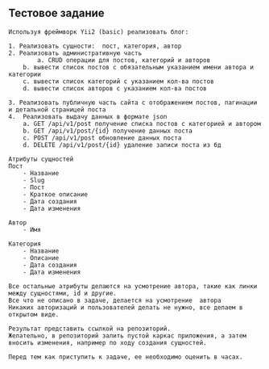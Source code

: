 Тестовое задание
----------------
    
    Используя фреймворк Yii2 (basic) реализовать блог:
    
    1. Реализовать сущности:  пост, категория, автор
    2. Реализовать административную часть
            a. CRUD операции для постов, категорий и авторов
        b. вывести список постов с обязательным указанием имени автора и категории
        c. вывести список категорий с указанием кол-ва постов 
        d. вывести список авторов с указанием кол-ва постов  
     
    3. Реализовать публичную часть сайта с отображением постов, пагинации и детальной страницей поста
    4.  Реализовать выдачу данных в формате json
        a. GET /api/v1/post получение списка постов с категорией и автором
        b. GET /api/v1/post/{id} получение данных поста 
        c. POST /api/v1/post обновление данных поста 
        d. DELETE /api/v1/post/{id} удаление записи поста из бд 
     
    Атрибуты сущностей  
    Пост  
        - Название  
        - Slug  
        - Пост  
        - Краткое описание  
        - Дата создания  
        - Дата изменения  
    
    Автор 
        - Имя 
    
    Категория 
        - Название
        - Описание 
        - Дата создания
        - Дата изменения
    
    Все остальные атрибуты делаются на усмотрение автора, такие как линки между сущностями, id и другие.
    Все что не описано в задаче, делается на усмотрение  автора
    Никаких авторизаций и пользователей делать не нужно, все делаем в открытом виде. 
    
    Результат представить ссылкой на репозиторий.
    Желательно, в репозиторий залить пустой каркас приложения, а затем вносить изменения, например по ходу создания сущностей.
    
    Перед тем как приступить к задаче, ее необходимо оценить в часах.

